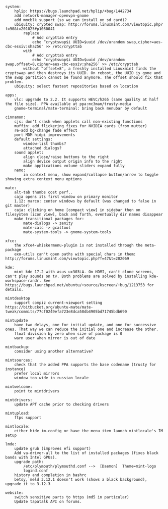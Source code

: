 	system:
		hplip: https://bugs.launchpad.net/hplip/+bug/1442734
		add network-manager-openvpn-gnome
		add mmcblk support (so we can install on sd card)?
		ubiquity: crypted swap: http://forums.linuxmint.com/viewtopic.php?f=90&t=201025#p1050041
			replace
				# Add crypttab entry
				echo “cryptswap$i UUID=$uuid /dev/urandom swap,cipher=aes-cbc-essiv:sha256″ >> /etc/crypttab
			with
				# Add crypttab entry
				echo “cryptswap$i UUID=$uuid /dev/urandom swap,offset=8,cipher=aes-cbc-essiv:sha256″ >> /etc/crypttab
			without “offset=8″, a freshly installed Linuxmint finds the cryptswap and then destroys its UUID. On reboot, the UUID is gone and the swap partition cannot be found anymore. The offset should fix that problem.
		ubiquity: select fastest repositories based on location

	apps:
		vlc: upgrade to 2.2. It supports HEVC/h265 (same quality at half the file size). PPA available at ppa:mc3man/trusty-media
		gnome-terminal/mate-terminal: bring back menubar by default

	cinnamon:
		cjs: don't crash when applets call non-existing functions
		muffin: add flickering fixes for NVIDIA cards (from mutter)
		re-add bg-change fade effect
		port MDM hidpi improvements
		default settings:
			window-list thumbs?
			attached dialogs?
		sound applet:
			align close/raise buttons to the right
			align device output origin info to the right
			make applications volume sliders expand fully
		nemo:
			in context menu, show expand/collapse button/arrow to toggle showing extra context menu options

	mate:
		alt-tab thumbs cost perf..
		caja opens its first window on primary monitor
		1.12: marco: center windows by default (was changed to false in git master)
		caja: clicking on home [compact view] in sidebar then on filesystem [icon view], back and forth, eventually dir names disappear
		make transitional packages for:
			mate-dialogs -> zenity
			mate-calc -> gcaltool
			mate-system-tools -> gnome-system-tools

	xfce:
		the xfce4-whiskermenu-plugin is not installed through the meta-package
		exo-utils can't open paths with special chars in them: http://forums.linuxmint.com/viewtopic.php?f=47&t=202069

	kde:
		mint kde 17.2 with asus ux303LA. On HDMI, can't clone screens, can't play sounds on tv. Both problems are solved by installing kde-workspace-randr. See https://bugs.launchpad.net/ubuntu/+source/kscreen/+bug/1213753 for details.

	mintdesktop
		support compiz current-viewport setting https://bitbucket.org/ubuntu-mate/mate-tweak/commits/77cf0249efa723e8dca58db4905bd71745bdb690

	mintupdate
		have two delays, one for initial update, and one for successive ones. That way we can reduce the initial one and increase the other.
		float division by zero when size of package is 0
		warn user when mirror is out of date

	mintbackup:
		consider using another alternative?

	mintsources:
		check that the added PPA supports the base codename (trusty for instance)
		prefer local mirrors
		window too wide in russian locale

	mintwelcome:
		point to mintdrivers

	mintdrivers:
		update APT cache prior to checking drivers

	mintupload:
		ftps support

	mintlocale:
		either hide im-config or have the menu item launch mintlocale's IM setup

	lmde:
		update grub (improves efi support)
		Add va-driver-all to the list of installed packages (fixes black bands with Intel GPUs).
		upgrade path:
			/etc/plymouth/plymouthd.conf -->  [Daemon]  Theme=mint-logo
			logind.conf
		history and completion in bashrc
		betsy, meld 3.12.1 doesn't work (shows a black background), upgrade it to 3.12.3

	website:
		switch sensitive parts to https (md5 in particular)
		Update tapatalk API on forums.
